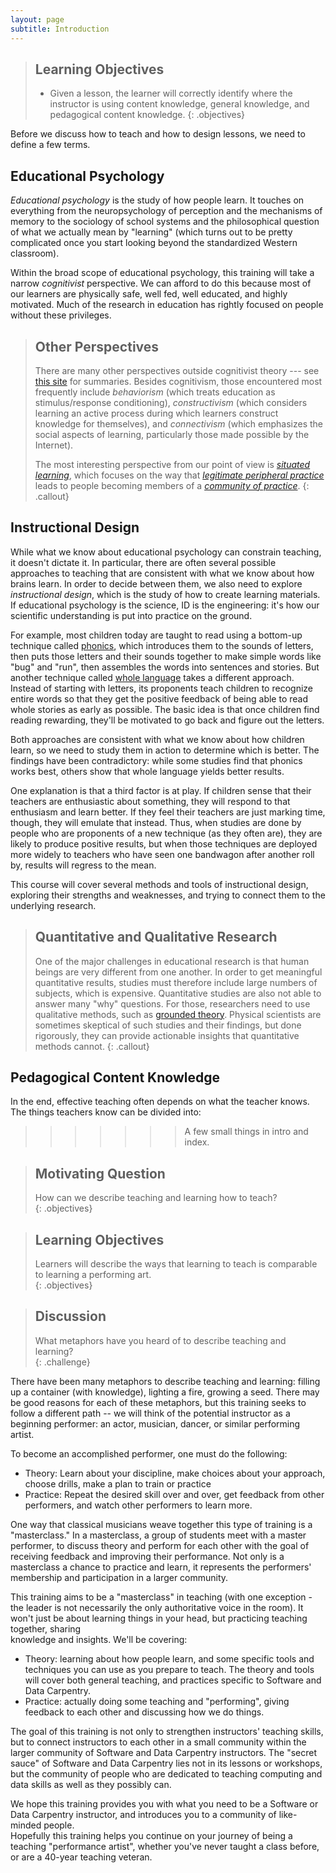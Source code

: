```yaml
---
layout: page
subtitle: Introduction
---
```

> ## Learning Objectives
>
> *   Given a lesson,
>     the learner will correctly identify where the instructor is using content knowledge,
>     general knowledge, and pedagogical content knowledge.
{: .objectives}

Before we discuss how to teach and how to design lessons,
we need to define a few terms.

## Educational Psychology

*Educational psychology* is the study of how people learn.
It touches on everything from the neuropsychology of perception and the
mechanisms of memory to the sociology of school systems
and the philosophical question of what we actually mean by "learning"
(which turns out to be pretty complicated once you start looking beyond
the standardized Western classroom).

Within the broad scope of educational psychology,
this training will take a narrow *cognitivist* perspective.
We can afford to do this because most of our learners are
physically safe, well fed, well educated, and highly motivated.
Much of the research in education has rightly focused on people without these privileges.

> ## Other Perspectives
>
> There are many other perspectives outside cognitivist theory ---
> see [this site](http://www.learning-theories.com/) for summaries.
> Besides cognitivism, those encountered most frequently include
> *behaviorism* (which treats education as stimulus/response conditioning),
> *constructivism* (which considers learning an active process
> during which learners construct knowledge for themselves),
> and *connectivism* (which emphasizes the social aspects of learning,
> particularly those made possible by the Internet).
>
> The most interesting perspective from our point of view is
> *[situated learning](https://en.wikipedia.org/wiki/Situated_learning)*,
> which focuses on the way that
> *[legitimate peripheral practice](https://en.wikipedia.org/wiki/Legitimate_peripheral_participation)*
> leads to people becoming members of
> a *[community of practice](https://en.wikipedia.org/wiki/Community_of_practice)*.
{: .callout}

## Instructional Design

While what we know about educational psychology can constrain teaching,
it doesn't dictate it.
In particular,
there are often several possible approaches to teaching
that are consistent with what we know about how brains learn.
In order to decide between them,
we also need to explore *instructional design*,
which is the study of how to create learning materials.
If educational psychology is the science,
ID is the engineering:
it's how our scientific understanding is put into practice on the ground.

For example,
most children today are taught to read using a bottom-up technique called
[phonics](http://en.wikipedia.org/wiki/Phonics),
which introduces them to the sounds of letters,
then puts those letters and their sounds together to make simple words like "bug" and "run",
then assembles the words into sentences and stories.
But another technique called [whole language](http://en.wikipedia.org/wiki/Whole_language)
takes a different approach.
Instead of starting with letters,
its proponents teach children to recognize entire words
so that they get the positive feedback of being able to read whole stories as early as possible.
The basic idea is that once children find reading rewarding,
they'll be motivated to go back and figure out the letters.

Both approaches are consistent with what we know about how children learn,
so we need to study them in action to determine which is better.
The findings have been contradictory:
while some studies find that phonics works best,
others show that whole language yields better results.

One explanation is that a third factor is at play.
If children sense that their teachers are enthusiastic about something,
they will respond to that enthusiasm and learn better.
If they feel their teachers are just marking time,
though,
they will emulate that instead.
Thus,
when studies are done by people who are proponents of a new technique
(as they often are),
they are likely to produce positive results,
but when those techniques are deployed more widely
to teachers who have seen one bandwagon after another roll by,
results will regress to the mean.

This course will cover several methods and tools of instructional design,
exploring their strengths and weaknesses,
and trying to connect them to the underlying research.

> ## Quantitative and Qualitative Research
>
> One of the major challenges in educational research is that
> human beings are very different from one another.
> In order to get meaningful quantitative results,
> studies must therefore include large numbers of subjects,
> which is expensive.
> Quantitative studies are also not able to answer many "why" questions.
> For those,
> researchers need to use qualitative methods,
> such as [grounded theory](https://en.wikipedia.org/wiki/Grounded_theory).
> Physical scientists are sometimes skeptical of such studies and their findings,
> but done rigorously,
> they can provide actionable insights that quantitative methods cannot.
{: .callout}

## Pedagogical Content Knowledge

In the end, effective teaching often depends on what the teacher knows.
The things teachers know can be divided into:
>>>>>>> A few small things in intro and index.

> ## Motivating Question
> How can we describe teaching and learning how to teach?  
{: .objectives}

> ## Learning Objectives
> Learners will describe the ways that learning to teach is comparable
> to learning a performing art.   
{: .objectives}

> ## Discussion
>
> What metaphors have you heard of to describe teaching and learning?  
{: .challenge}

There have been many metaphors to describe teaching and learning: filling up
a container (with knowledge), lighting a fire, growing a seed.  There may be
good reasons for each of these metaphors, but this training seeks to follow
a different path -- we will think of the potential instructor as a beginning performer: an
actor, musician, dancer, or similar performing artist.  

To become an accomplished performer, one must do the following:  

* Theory: Learn about your discipline, make choices about your approach,
choose drills, make a plan to train or practice
* Practice: Repeat the desired skill over and over, get feedback from other
performers, and watch other performers to learn more.  

One way that classical musicians weave together this type of training is a
"masterclass."  In a masterclass, a group of students meet with a master performer,
to discuss theory and perform for each other with the goal of receiving
feedback and improving their performance.  Not only
is a masterclass a chance to practice and learn, it represents the performers'
membership and participation in a larger community.  

This training aims to be a "masterclass" in teaching (with one exception - the leader
is not necessarily the only authoritative voice in the room).  It won't just be about
learning things in your head, but practicing teaching together, sharing  
knowledge and insights.  We'll be covering:

* Theory: learning about how people learn, and some specific tools and techniques
you can use as you prepare to teach.  The theory and tools will cover both
general teaching, and practices specific to Software and Data Carpentry.  
* Practice: actually doing some teaching and "performing", giving feedback to each other
and discussing how we do things.  

The goal of this training is not only to strengthen instructors' teaching skills,
but to connect instructors to each other in a small community within the larger community of
Software and Data Carpentry instructors.  The "secret sauce" of Software and Data Carpentry
lies not in its lessons
or workshops, but the community of people who are dedicated to teaching computing
and data skills as well as they possibly can.  

We hope this training provides you with what you need to be a Software or Data
Carpentry instructor, and introduces you to a community of like-minded people.  
Hopefully this training helps you continue on your journey of being a teaching
"performance artist", whether you've never taught a class before, or are a 40-year
teaching veteran.
